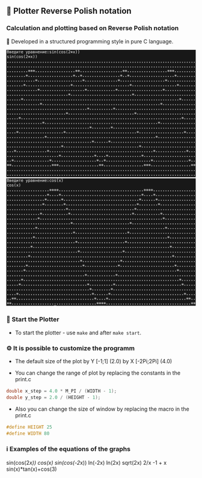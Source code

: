 ## 🌄 Plotter Reverse Polish notation

### Calculation and plotting based on Reverse Polish notation
🚀 Developed in a structured programming style in pure C language.

![Screenshot_of_Game](images/Screenshot_of_Plotter1.png)
![Screenshot_of_Game](images/Screenshot_of_Plotter2.png)

### 🏁 Start the Plotter

* To start the plotter - use `make` and after `make start`.

### ⚙️ It is possible to customize the programm
* The default size of the plot by Y [-1;1] (2.0) by X [-2Pi;2Pi] (4.0)

* You can change the range of plot by replacing the constants in the print.c
```c 
double x_step = 4.0 * M_PI / (WIDTH - 1);
double y_step = 2.0 / (HEIGHT - 1);
```
* Also you can change the size of window by replacing the macro in the print.c
```c
#define HEIGHT 25
#define WIDTH 80
```


### ℹ️ Examples of the equations of the graphs
sin(cos(2*x))
cos(x)
sin(cos(-2*x)) 
ln(-2x)
ln(2x)
sqrt(2x)
2/x
-1 + x
sin(x)*tan(x)+cos(3)